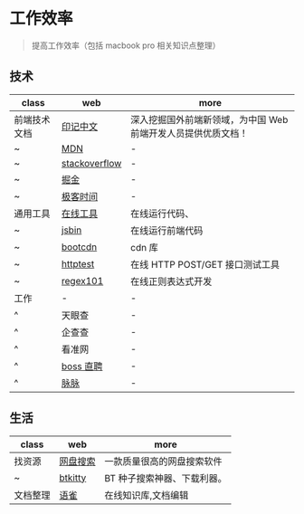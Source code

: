 # 工作效率

> 提高工作效率（包括 macbook pro 相关知识点整理）

## 技术

| class        | web                                           | more                                                          |
| ------------ | --------------------------------------------- | ------------------------------------------------------------- |
| 前端技术文档 | [印记中文](https://www.docschina.org/)        | 深入挖掘国外前端新领域，为中国 Web 前端开发人员提供优质文档！ |
| ~            | [MDN](http://developer.mozilla.org/)          | -                                                             |
| ~            | [stackoverflow](https://stackoverflow.com/)   | -                                                             |
| ~            | [掘金](https://juejin.im/timeline)            | -                                                             |
| ~            | [极客时间](https://time.geekbang.org/)        | -                                                             |
| 通用工具     | [在线工具](https://tool.lu/)                  | 在线运行代码、                                                |
| ~            | [jsbin](http://jsbin.com/?js,console,output)  | 在线运行前端代码                                              |
| ~            | [bootcdn](http://www.bootcdn.cn/)             | cdn 库                                                        |
| ~            | [httptest](http://www.atool.org/httptest.php) | 在线 HTTP POST/GET 接口测试工具                               |
| ~            | [regex101](https://regex101.com/)             | 在线正则表达式开发                                            |
| 工作         | -                                             | -                                                             |
| ^            | 天眼查                                        | -                                                             |
| ^            | 企查查                                        | -                                                             |
| ^            | 看准网                                        | -                                                             |
| ^            | [boss 直聘](https://www.zhipin.com/)          | -                                                             |
| ^            | [脉脉](https://maimai.cn/)                    | -                                                             |

## 生活

| class    | web                              | more                        |
| -------- | -------------------------------- | --------------------------- |
| 找资源   | [网盘搜索](http://pansou.com/)   | 一款质量很高的网盘搜索软件  |
| ~        | [btkitty](http://btkittygo.com/) | BT 种子搜索神器、下载利器。 |
| 文档整理 | [语雀](yuque.com)                | 在线知识库,文档编辑         |
